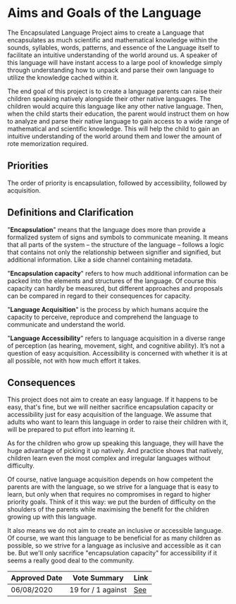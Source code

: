 # Aims and Goals of the Language

The Encapsulated Language Project aims to create a Language that encapsulates as much scientific and mathematical knowledge within the sounds, syllables, words, patterns, and essence of the Language itself to facilitate an intuitive understanding of the world around us. A speaker of this language will have instant access to a large pool of knowledge simply through understanding how to unpack and parse their own language to utilize the knowledge cached within it.

The end goal of this project is to create a language parents can raise their children speaking natively alongside their other native languages. The children would acquire this language like any other native language. Then, when the child starts their education, the parent would instruct them on how to analyze and parse their native language to gain access to a wide range of mathematical and scientific knowledge. This will help the child to gain an intuitive understanding of the world around them and lower the amount of rote memorization required.

## Priorities

The order of priority is encapsulation, followed by accessibility, followed by acquisition.

## Definitions and Clarification

"**Encapsulation**" means that the language does more than provide a formalized system of signs and symbols to communicate meaning. It means that all parts of the system – the structure of the language – follows a logic that contains not only the relationship between signifier and signified, but additional information. Like a side channel containing metadata.

"**Encapsulation capacity**" refers to how much additional information can be packed into the elements and structures of the language. Of course this capacity can hardly be measured, but different approaches and proposals can be compared in regard to their consequences for capacity.

"**Language Acquisition**" is the process by which humans acquire the capacity to perceive, reproduce and comprehend the language to communicate and understand the world.

"**Language Accessibility**" refers to language acquisition in a diverse range of perception (as hearing, movement, sight, and cognitive ability). It’s not a question of easy acquisition. Accessibility is concerned with whether it is at all possible, not with how much effort it takes.

## Consequences

This project does not aim to create an easy language. If it happens to be easy, that's fine, but we will neither sacrifice encapsulation capacity or accessibility just for easy acquisition of the language. We assume that adults who want to learn this language in order to raise their children with it, will be prepared to put effort into learning it.

As for the children who grow up speaking this language, they will have the huge advantage of picking it up natively. And practice shows that natively, children learn even the most complex and irregular languages without difficulty.

Of course, native language acquisition depends on how competent the parents are with the language, so we strive for a language that is easy to learn, but only when that requires no compromises in regard to higher priority goals. Think of it this way: we put the burden of difficulty on the shoulders of the parents while maximising the benefit for the children growing up with this language.

It also means we do not aim to create an inclusive or accessible language. Of course, we want this language to be beneficial for as many children as possible, so we strive for a language as inclusive and accessible as it can be. But we'll only sacrifice "encapsulation capacity" for accessibility if it seems a really good deal to the community.

| Approved Date |    Vote Summary    | Link                                                                                                                  |
| ------------- | :----------------: | --------------------------------------------------------------------------------------------------------------------- |
| 06/08/2020    | 19 for / 1 against | [See](https://www.reddit.com/r/EncapsulatedLanguage/comments/hsot1a/official_proposal_implementation_of_an_official/) |